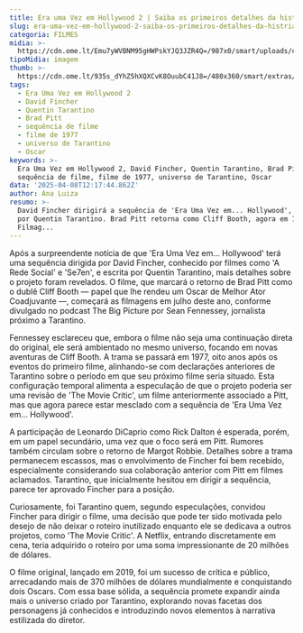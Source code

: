 ```yaml
---
title: Era uma Vez em Hollywood 2 | Saiba os primeiros detalhes da história
slug: era-uma-vez-em-hollywood-2-saiba-os-primeiros-detalhes-da-histria
categoria: FILMES
midia: >-
  https://cdn.ome.lt/Emu7yWVBNM95gHWPskYJQ3JZR4Q=/987x0/smart/uploads/conteudo/fotos/era-uma-vez-em-hollywood-2_LxQ462M.jpg
tipoMidia: imagem
thumb: >-
  https://cdn.ome.lt/935s_dYhZ5hXQXCvK8OuubC41J8=/480x360/smart/extras/conteudos/era-uma-vez-em-hollywood-2_Oav2H6M.jpg
tags:
  - Era Uma Vez em Hollywood 2
  - David Fincher
  - Quentin Tarantino
  - Brad Pitt
  - sequência de filme
  - filme de 1977
  - universo de Tarantino
  - Oscar
keywords: >-
  Era Uma Vez em Hollywood 2, David Fincher, Quentin Tarantino, Brad Pitt,
  sequência de filme, filme de 1977, universo de Tarantino, Oscar
data: '2025-04-08T12:17:44.862Z'
author: Ana Luiza
resumo: >-
  David Fincher dirigirá a sequência de 'Era Uma Vez em... Hollywood', escrita
  por Quentin Tarantino. Brad Pitt retorna como Cliff Booth, agora em 1977.
  Filmag...
---
```


Após a surpreendente notícia de que 'Era Uma Vez em... Hollywood' terá uma sequência dirigida por David Fincher, conhecido por filmes como 'A Rede Social' e 'Se7en', e escrita por Quentin Tarantino, mais detalhes sobre o projeto foram revelados. O filme, que marcará o retorno de Brad Pitt como o dublê Cliff Booth — papel que lhe rendeu um Oscar de Melhor Ator Coadjuvante —, começará as filmagens em julho deste ano, conforme divulgado no podcast The Big Picture por Sean Fennessey, jornalista próximo a Tarantino.

Fennessey esclareceu que, embora o filme não seja uma continuação direta do original, ele será ambientado no mesmo universo, focando em novas aventuras de Cliff Booth. A trama se passará em 1977, oito anos após os eventos do primeiro filme, alinhando-se com declarações anteriores de Tarantino sobre o período em que seu próximo filme seria situado. Esta configuração temporal alimenta a especulação de que o projeto poderia ser uma revisão de 'The Movie Critic', um filme anteriormente associado a Pitt, mas que agora parece estar mesclado com a sequência de 'Era Uma Vez em... Hollywood'.

A participação de Leonardo DiCaprio como Rick Dalton é esperada, porém, em um papel secundário, uma vez que o foco será em Pitt. Rumores também circulam sobre o retorno de Margot Robbie. Detalhes sobre a trama permanecem escassos, mas o envolvimento de Fincher foi bem recebido, especialmente considerando sua colaboração anterior com Pitt em filmes aclamados. Tarantino, que inicialmente hesitou em dirigir a sequência, parece ter aprovado Fincher para a posição.

Curiosamente, foi Tarantino quem, segundo especulações, convidou Fincher para dirigir o filme, uma decisão que pode ter sido motivada pelo desejo de não deixar o roteiro inutilizado enquanto ele se dedicava a outros projetos, como 'The Movie Critic'. A Netflix, entrando discretamente em cena, teria adquirido o roteiro por uma soma impressionante de 20 milhões de dólares.

O filme original, lançado em 2019, foi um sucesso de crítica e público, arrecadando mais de 370 milhões de dólares mundialmente e conquistando dois Oscars. Com essa base sólida, a sequência promete expandir ainda mais o universo criado por Tarantino, explorando novas facetas dos personagens já conhecidos e introduzindo novos elementos à narrativa estilizada do diretor.
